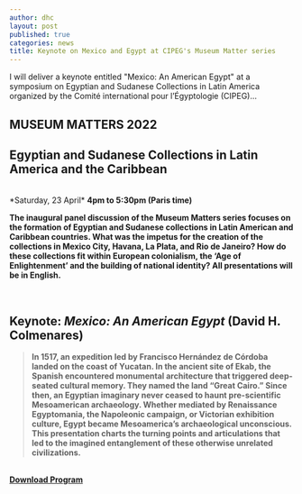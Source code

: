 ```yaml
---
author: dhc 
layout: post
published: true
categories: news
title: Keynote on Mexico and Egypt at CIPEG's Museum Matter series
---
```


I will deliver a keynote entitled "Mexico: An American Egypt" at a symposium on Egyptian and Sudanese Collections in Latin America organized by the Comité international pour l’Égyptologie (CIPEG)...   

## MUSEUM MATTERS 2022
## Egyptian and Sudanese Collections in Latin America and the Caribbean
<br>
*Saturday, 23 April*
<b>
4pm to 5:30pm (Paris time)

The inaugural panel discussion of the Museum Matters series focuses on the formation of Egyptian and
Sudanese collections in Latin American and Caribbean countries. What was the impetus for the creation
of the collections in Mexico City, Havana, La Plata, and Rio de Janeiro? How do these collections fit within
European colonialism, the ‘Age of Enlightenment’ and the building of national identity?
All presentations will be in English.

<br>

   
## Keynote: *Mexico: An American Egypt* (David H. Colmenares)

> In 1517, an expedition led by Francisco Hernández de Córdoba landed on the coast of Yucatan. In
the ancient site of Ekab, the Spanish encountered monumental architecture that triggered deep-
seated cultural memory. They named the land “Great Cairo.” Since then, an Egyptian imaginary
never ceased to haunt pre-scientific Mesoamerican archaeology. Whether mediated by
Renaissance Egyptomania, the Napoleonic campaign, or Victorian exhibition culture, Egypt
became Mesoamerica’s archaeological unconscious. This presentation charts the turning points
and articulations that led to the imagined entanglement of these otherwise unrelated civilizations.

<br>
<div class="ph3">
   <a class="f6 link dim ba ph3 pv2 mb2 dib black" href="http://cipeg.icom.museum/media/docs/musmatters2022_eng.pdf">Download Program</a>
</div>


